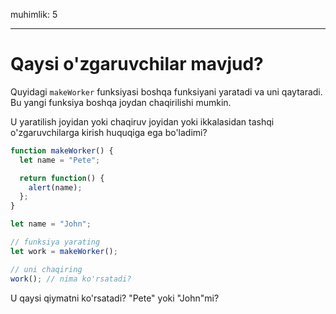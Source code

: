 muhimlik: 5

---

# Qaysi o'zgaruvchilar mavjud?

Quyidagi `makeWorker` funksiyasi boshqa funksiyani yaratadi va uni qaytaradi. Bu yangi funksiya boshqa joydan chaqirilishi mumkin.

U yaratilish joyidan yoki chaqiruv joyidan yoki ikkalasidan tashqi o'zgaruvchilarga kirish huquqiga ega bo'ladimi?

```js
function makeWorker() {
  let name = "Pete";

  return function() {
    alert(name);
  };
}

let name = "John";

// funksiya yarating
let work = makeWorker();

// uni chaqiring
work(); // nima ko'rsatadi?
```

U qaysi qiymatni ko'rsatadi? "Pete" yoki "John"mi?
